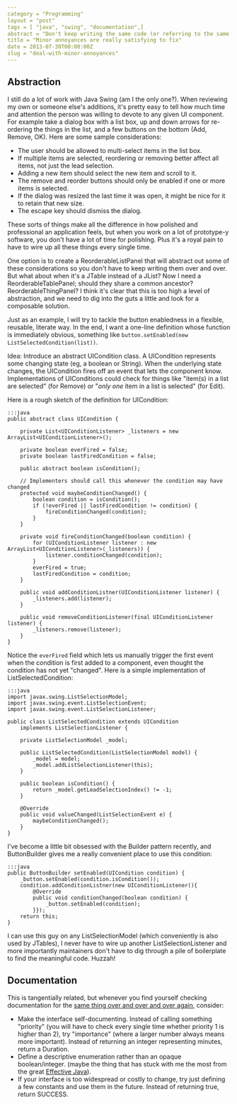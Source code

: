 ```yaml
---
category = "Programming"
layout = "post"
tags = [ "java", "swing", "documentation",]
abstract = "Don't keep writing the same code (or referring to the same documentation) over and over. It will drive you crazy."
title = "Minor annoyances are really satisfying to fix"
date = 2013-07-30T00:00:00Z
slug = "deal-with-minor-annoyances"
---
```



## Abstraction ##

I still do a lot of work with Java Swing (am I the only one?). When
reviewing my own or someone else's additions, it's pretty easy to tell
how much time and attention the person was willing to devote to any
given UI component. For example take a dialog box with a list box, up
and down arrows for re-ordering the things in the list, and a few
buttons on the bottom (Add, Remove, OK). Here are some sample
considerations:

 * The user should be allowed to multi-select items in the list box.
 * If multiple items are selected, reordering or removing better
   affect all items, not just the lead selection.
 * Adding a new item should select the new item and scroll to it.
 * The remove and reorder buttons should only be enabled if one or
   more items is selected.
 * If the dialog was resized the last time it was open, it might be
   nice for it to retain that new size.
 * The escape key should dismiss the dialog.

These sorts of things make all the difference in how polished and
professional an application feels, but when you work on a lot of
prototype-y software, you don't have a lot of time for polishing. Plus
it's a royal pain to have to wire up all these things every single
time.

One option is to create a ReorderableListPanel that will abstract out
some of these considerations so you don't have to keep writing them
over and over. But what about when it's a JTable instead of a JList?
Now I need a ReorderableTablePanel; should they share a common
ancestor? ReorderableThingPanel? I think it's clear that this is too
high a level of abstraction, and we need to dig into the guts a little
and look for a composable solution.

Just as an example, I will try to tackle the button enabledness in a
flexible, reusable, literate way. In the end, I want a one-line
definition whose function is immediately obvious, something like
`button.setEnabled(new ListSelectedCondition(list))`.

Idea: Introduce an abstract UICondition class. A UICondition
represents some changing state (eg, a boolean or String). When the
underlying state changes, the UICondition fires off an event that lets
the component know. Implementations of UIConditions could check for
things like "item(s) in a list are selected" (for Remove) or "*only one*
item in a list is selected" (for Edit). 

Here is a rough sketch of the definition for UICondition:

    :::java
    public abstract class UICondition {

        private List<UIConditionListener> _listeners = new ArrayList<UIConditionListener>();

        private boolean everFired = false;
        private boolean lastFiredCondition = false;

        public abstract boolean isCondition();

        // Implementers should call this whenever the condition may have changed
        protected void maybeConditionChanged() {
            boolean condition = isCondition();
            if (!everFired || lastFiredCondition != condition) {
                fireConditionChanged(condition);
            }
        }	

        private void fireConditionChanged(boolean condition) {
            for (UIConditionListener listener : new ArrayList<UIConditionListener>(_listeners)) {
                listener.conditionChanged(condition);
            }
            everFired = true;
            lastFiredCondition = condition;
        }	

        public void addConditionListner(UIConditionListener listener) {
            _listeners.add(listener);
        }	

        public void removeConditionListener(final UIConditionListener listener) {
            _listeners.remove(listener);
        }	
    }


Notice the `everFired` field which lets us manually trigger the first
event when the condition is first added to a component, even thought
the condition has not yet "changed". Here is a simple implementation
of ListSelectedCondition:

    :::java
    import javax.swing.ListSelectionModel;
    import javax.swing.event.ListSelectionEvent;
    import javax.swing.event.ListSelectionListener;

    public class ListSelectedCondition extends UICondition
        implements ListSelectionListener {

        private ListSelectionModel _model;

        public ListSelectedCondition(ListSelectionModel model) {
            _model = model;
            _model.addListSelectionListener(this);
        }

        public boolean isCondition() {
            return _model.getLeadSelectionIndex() != -1;
        }

        @Override
        public void valueChanged(ListSelectionEvent e) {
            maybeConditionChanged();
        }	
    }

I've become a little bit obsessed with the Builder pattern recently,
and ButtonBuilder gives me a really convenient place to use this
condition:

    :::java
    public ButtonBuilder setEnabled(UICondition condition) {
        _button.setEnabled(condition.isCondition());
        condition.addConditionListner(new UIConditionListener(){
            @Override
            public void conditionChanged(boolean condition) {
                _button.setEnabled(condition);
            }});
        return this;
    }

I can use this guy on any ListSelectionModel (which conveniently is
also used by JTables), I never have to wire up another
ListSelectionListener and more importantly maintainers don't have to
dig through a pile of boilerplate to find the meaningful code. Huzzah!


## Documentation ##

This is tangentially related, but whenever you find yourself checking
documentation for the [same thing over and over and over again](http://thecodelesscode.com/case/104), consider:

 * Make the interface self-documenting. Instead of calling something
   "priority" (you will have to check every single time whether
   priority 1 is higher than 2), try "importance" (where a larger
   number always means more important). Instead of returning an
   integer representing minutes, return a Duration.
 * Define a descriptive enumeration rather than an opaque
   boolean/integer. (maybe the thing that has stuck with me the most
   from the great [Effective Java](http://www.powells.com/biblio/9780321356680)).
 * If your interface is too widespread or costly to change, try just
   defining a few constants and use them in the future. Instead of
   returning true, return SUCCESS.